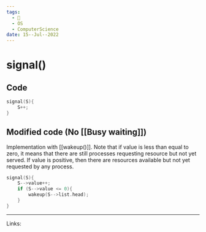 ```yaml
---
tags:
  - 🌱
  - OS
  - ComputerScience 
date: 15--Jul--2022
---
```


# signal()

## Code

```C
signal(S){
    S++;
}
```

## Modified code (No [[Busy waiting]])

Implementation with [[wakeup()]]. Note that if value is less than equal to zero, it means that there are still processes requesting resource but not yet served. If value is positive, then there are resources available but not yet requested by any process.

```C
signal(S){
    S-->value++;
    if (S-->value <= 0){
        wakeup(S-->list.head);
    }
}
```

---
Links: 